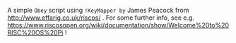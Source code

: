 A simple `Obey` script using  `!KeyMapper by` James Peacock from
http://www.effarig.co.uk/riscos/ . For some further info, see e.g.
https://www.riscosopen.org/wiki/documentation/show/Welcome%20to%20RISC%20OS%20Pi !
